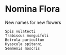 # Nomina Flora
New names for new flowers

```
Spis vulatecti
Trabiscus monguifoli
Botrola puricultum
Hyascula spitanni
Semmenis moscris
```
